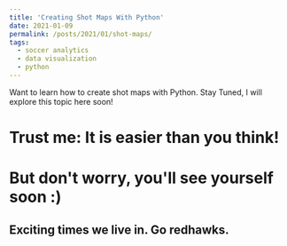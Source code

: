 ```yaml
---
title: 'Creating Shot Maps With Python'
date: 2021-01-09
permalink: /posts/2021/01/shot-maps/
tags:
  - soccer analytics
  - data visualization
  - python
---
```


Want to learn how to create shot maps with Python. Stay Tuned, I will explore this topic here soon!

Trust me: It is easier than you think!
======

But don't worry, you'll see yourself soon :)
======

Exciting times we live in. Go redhawks.
------
